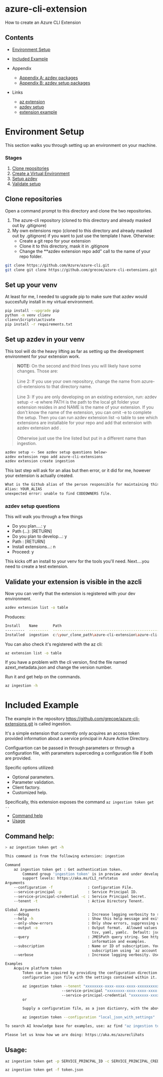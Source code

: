 # azure-cli-extension
How to create an Azure CLI Extension


## Contents

- [Environment Setup](#environment-setup)
- [Included Example](#included-example)

- Appendix
    - [Appendix A: azdev packages](#appendix-a-azdev-packages)
    - [Appendix B: azdev setup packages](#appendix-b-azdev-setup-packages)

- Links
    - [az extension](https://docs.microsoft.com/en-us/cli/azure/extension?view=azure-cli-latest)
    - [azdev setup](https://github.com/Azure/azure-cli/blob/master/doc/extensions/authoring.md)
    - [extension example](https://microsoft.github.io/AzureTipsAndTricks/blog/tip200.html)

# Environment Setup
This section walks you through setting up an environment on your machine. 


### Stages
1. [Clone repositories](#clone-repositories)
2. [Create a Virtual Environment](#set-up-your-venv)
3. [Setup azdev](#set-up-azdev-in-your-venv)
4. [Validate setup](#validate-your-extension-is-visible-in-the-azcli)


## Clone repositories
Open a command prompt to this directory and clone the two repositories. 

1. The azure-cli repository (cloned to this directory and already masked out by .gitignore)
2. My own extensions repo (cloned to this directory and already masked out by .gitignore) if you want to just use the template I have. Otherwise:
    - Create a git repo for your extension
    - Clone it to this directory, mask it in .gitignore
    - Change the **azdev extension repo add" call to the name of your repo folder.

```bash
git clone https://github.com/Azure/azure-cli.git
git clone git clone https://github.com/grecoe/azure-cli-extensions.git
```

## Set up your venv
At least for me, I needed to upgrade pip to make sure that azdev would succesfully install in my virtual environment. 

```bash
pip install --upgrade pip
python -m venv clienv
clienv\Scripts\activate
pip install -r requirements.txt
```

## Set up azdev in your venv

This tool will do the heavy lifting as far as setting up the development environment for your extension work.

> <b>NOTE:</b> On the second and third lines you will likely have some changes. Those are:
> <br><br> Line 2: If you use your own repository, change the name from azure-cli-extensions to that directory name.
> <br><br>Line 3: If you are only developing on an existing extension, run: azdev setup -r <PATH> -e <NAME> where PATH is the path to the local git folder your extension resides in and NAME is the name of your extension. If you don't know the name of the extension, you can omit -e to complete the setup. Then you can run azdev extension list -o table to see which extensions are installable for your repo and add that extension with azdev extension add <NAME>. <br><br> Otherwise just use the line listed but put in a different name than ingestion.


```bash
azdev setup <- See azdev setup questions below>
azdev extension repo add azure-cli-extensions 
azdev extension create ingestion
```

This last step will ask for an alias but then error, or it did for me, however your extension is actually created. 

```bash
What is the Github alias of the person responsible for maintaining this package?
Alias: YOUR_ALIAS
unexpected error: unable to find CODEOWNERS file.
```

### azdev setup questions
This will walk you through a few things
-  Do you plan....: y
- Path (...): [RETURN]
- Do you plan to develop...: y
- Path : [RETURN]
- Install extensions...: n
- Proceed: y

This kicks off an install to your venv for the tools you'll need. Next....you need to create a test extension. 

## Validate your extension is visible in the azcli

Now you can verify that the extension is registered with your dev environment.
```bash
azdev extension list -o table
```

Produces:
```bash
Install    Name       Path
---------  ---------  -----------------------------------------------------------------------
Installed  ingestion  c:\your_clone_path\azure-cli-extension\azure-cli-extensions\src\ingestion
```

You can also check it's registered with the az cli:
```bash
az extension list -o table
```

If you have a problem with the cli version, find the file named azext_metadata.json and change the version number. 

Run it and get help on the commands. 
```bash
az ingestion -h
```


# Included Example

The example in the repository https://github.com/grecoe/azure-cli-extensions.git is called ingestion.

It's a simple extension that currently only acquires an access token provided information about a service principal in Azure Active Directory. 

Configuartion can be passed in through parameters or through a configuration file, with parameters superceding a configuration file if both are provided. 

Specific options utilized:
- Optional parameters. 
- Parameter validation.
- Client factory.  
- Customized help.

Specifically, this extension exposes the command `az ingestion token get ..`

- [Command help](#command-help)
- [Usage](#usage)

## Command help:
```bash
> az ingestion token get -h

This command is from the following extension: ingestion

Command
    az ingestion token get : Get authentication token.
        Command group 'ingestion token' is in preview and under development. Reference and
        support levels: https://aka.ms/CLI_refstatus
Arguments
    --configuration -f                : Configuration File.
    --service-principal -p            : Service Principal ID.
    --service-principal-credential -c : Service Principal Secret.
    --tenent -t                       : Active Directory Tenent.

Global Arguments
    --debug                           : Increase logging verbosity to show all debug logs.
    --help -h                         : Show this help message and exit.
    --only-show-errors                : Only show errors, suppressing warnings.
    --output -o                       : Output format.  Allowed values: json, jsonc, none, table,
                                        tsv, yaml, yamlc.  Default: json.
    --query                           : JMESPath query string. See http://jmespath.org/ for more
                                        information and examples.
    --subscription                    : Name or ID of subscription. You can configure the default
                                        subscription using `az account set -s NAME_OR_ID`.
    --verbose                         : Increase logging verbosity. Use --debug for full debug logs.

Examples
    Acquire platform token
        Token can be acquired by providing the configuration direction or by providing a
        configuration json file with the settings contained within it.

        az ingestion token --tenent "xxxxxxxx-xxxx-xxxx-xxxx-xxxxxxxxxxxx"
                          --service-principal "xxxxxxxx-xxxx-xxxx-xxxx-xxxxxxxxxxxx"
                          --service-principal-credential "xxxxxxxx-xxxx-xxxx-xxxx-xxxxxxxxxxxx"
        or

        Supply a configuration file, as a json dictionry, with the above fields.

        az ingestion token --configuration "local_json_with_settings"

To search AI knowledge base for examples, use: az find "az ingestion token get"

Please let us know how we are doing: https://aka.ms/azureclihats
```


## Usage:
```bash
az ingestion token get -p SERVICE_PRINCPAL_ID -c SERVICE_PRINCIPAL_CRED -t AZURE_TENENT

az ingestion token get -f token.json
```
